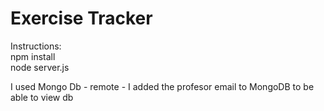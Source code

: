 # Exercise Tracker

Instructions:
<br>
npm install <br>
node server.js

I used Mongo Db - remote - I added the profesor email to MongoDB to be able to view db
